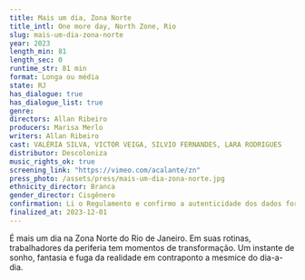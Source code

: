 ```yaml
---
title: Mais um dia, Zona Norte
title_intl: One more day, North Zone, Rio
slug: mais-um-dia-zona-norte
year: 2023
length_min: 81
length_sec: 0
runtime_str: 81 min
format: Longa ou média
state: RJ
has_dialogue: true
has_dialogue_list: true
genre: 
directors: Allan Ribeiro
producers: Marisa Merlo
writers: Allan Ribeiro
cast: VALÉRIA SILVA, VICTOR VEIGA, SILVIO FERNANDES, LARA RODRIGUES
distributor: Descoloniza
music_rights_ok: true
screening_link: "https://vimeo.com/acalante/zn"
press_photo: /assets/press/mais-um-dia-zona-norte.jpg
ethnicity_director: Branca
gender_director: Cisgênero
confirmation: Li o Regulamento e confirmo a autenticidade dos dados fornecido nesta ficha de inscrição.
finalized_at: 2023-12-01
---
```


É mais um dia na Zona Norte do Rio de Janeiro. Em suas rotinas, trabalhadores da periferia tem momentos de transformação. Um instante de sonho, fantasia e fuga da realidade em contraponto a mesmice do dia-a-dia.
